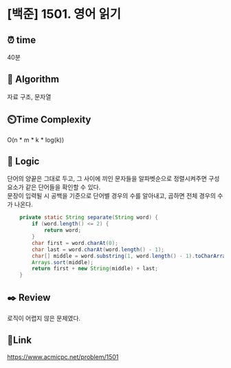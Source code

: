 # [백준] 1501. 영어 읽기


## ⏰ **time**
40분

## :pushpin: **Algorithm**
자료 구조, 문자열

## ⏲️**Time Complexity**
O(n * m * k * log(k))

## :round_pushpin: **Logic**
단어의 양끝은 그대로 두고, 그 사이에 끼인 문자들을 알파벳순으로 정렬시켜주면 구성요소가 같은 단어들을 확인할 수 있다. <br/>
문장이 입력될 시 공백을 기준으로 단어별 경우의 수를 알아내고, 곱하면 전체 경우의 수가 나온다. 
```java
    private static String separate(String word) {
        if (word.length() <= 2) {
            return word; 
        }
        char first = word.charAt(0);
        char last = word.charAt(word.length() - 1);
        char[] middle = word.substring(1, word.length() - 1).toCharArray();
        Arrays.sort(middle);
        return first + new String(middle) + last;
    }
```


## :black_nib: **Review**
로직이 어렵지 않은 문제였다.

## 📡**Link**
https://www.acmicpc.net/problem/1501
